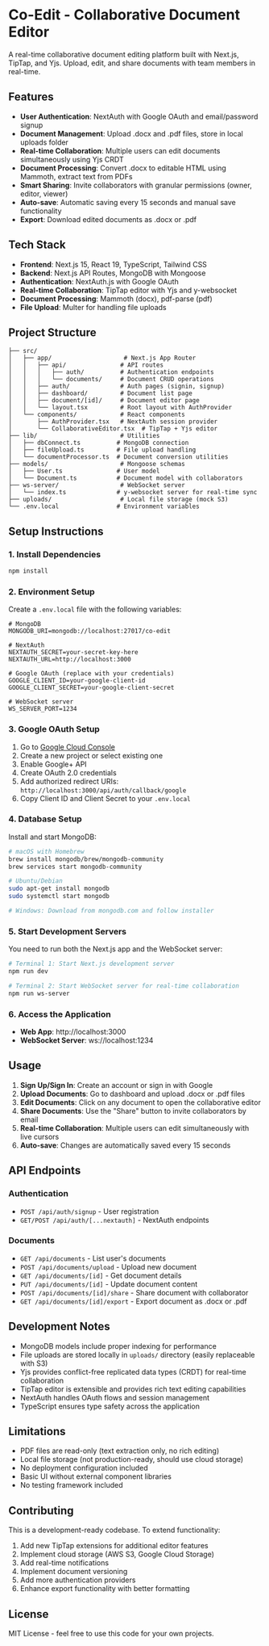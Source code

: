 # Co-Edit - Collaborative Document Editor

A real-time collaborative document editing platform built with Next.js, TipTap, and Yjs. Upload, edit, and share documents with team members in real-time.

## Features

- **User Authentication**: NextAuth with Google OAuth and email/password signup
- **Document Management**: Upload .docx and .pdf files, store in local uploads folder
- **Real-time Collaboration**: Multiple users can edit documents simultaneously using Yjs CRDT
- **Document Processing**: Convert .docx to editable HTML using Mammoth, extract text from PDFs
- **Smart Sharing**: Invite collaborators with granular permissions (owner, editor, viewer)
- **Auto-save**: Automatic saving every 15 seconds and manual save functionality
- **Export**: Download edited documents as .docx or .pdf

## Tech Stack

- **Frontend**: Next.js 15, React 19, TypeScript, Tailwind CSS
- **Backend**: Next.js API Routes, MongoDB with Mongoose
- **Authentication**: NextAuth.js with Google OAuth
- **Real-time Collaboration**: TipTap editor with Yjs and y-websocket
- **Document Processing**: Mammoth (docx), pdf-parse (pdf)
- **File Upload**: Multer for handling file uploads

## Project Structure

```
├── src/
│   ├── app/                    # Next.js App Router
│   │   ├── api/               # API routes
│   │   │   ├── auth/          # Authentication endpoints
│   │   │   └── documents/     # Document CRUD operations
│   │   ├── auth/              # Auth pages (signin, signup)
│   │   ├── dashboard/         # Document list page
│   │   ├── document/[id]/     # Document editor page
│   │   └── layout.tsx         # Root layout with AuthProvider
│   └── components/            # React components
│       ├── AuthProvider.tsx   # NextAuth session provider
│       └── CollaborativeEditor.tsx  # TipTap + Yjs editor
├── lib/                       # Utilities
│   ├── dbConnect.ts          # MongoDB connection
│   ├── fileUpload.ts         # File upload handling
│   └── documentProcessor.ts  # Document conversion utilities
├── models/                    # Mongoose schemas
│   ├── User.ts               # User model
│   └── Document.ts           # Document model with collaborators
├── ws-server/                 # WebSocket server
│   └── index.ts              # y-websocket server for real-time sync
├── uploads/                   # Local file storage (mock S3)
└── .env.local                # Environment variables
```

## Setup Instructions

### 1. Install Dependencies

```bash
npm install
```

### 2. Environment Setup

Create a `.env.local` file with the following variables:

```env
# MongoDB
MONGODB_URI=mongodb://localhost:27017/co-edit

# NextAuth
NEXTAUTH_SECRET=your-secret-key-here
NEXTAUTH_URL=http://localhost:3000

# Google OAuth (replace with your credentials)
GOOGLE_CLIENT_ID=your-google-client-id
GOOGLE_CLIENT_SECRET=your-google-client-secret

# WebSocket server
WS_SERVER_PORT=1234
```

### 3. Google OAuth Setup

1. Go to [Google Cloud Console](https://console.cloud.google.com/)
2. Create a new project or select existing one
3. Enable Google+ API
4. Create OAuth 2.0 credentials
5. Add authorized redirect URIs: `http://localhost:3000/api/auth/callback/google`
6. Copy Client ID and Client Secret to your `.env.local`

### 4. Database Setup

Install and start MongoDB:

```bash
# macOS with Homebrew
brew install mongodb/brew/mongodb-community
brew services start mongodb-community

# Ubuntu/Debian
sudo apt-get install mongodb
sudo systemctl start mongodb

# Windows: Download from mongodb.com and follow installer
```

### 5. Start Development Servers

You need to run both the Next.js app and the WebSocket server:

```bash
# Terminal 1: Start Next.js development server
npm run dev

# Terminal 2: Start WebSocket server for real-time collaboration
npm run ws-server
```

### 6. Access the Application

- **Web App**: http://localhost:3000
- **WebSocket Server**: ws://localhost:1234

## Usage

1. **Sign Up/Sign In**: Create an account or sign in with Google
2. **Upload Documents**: Go to dashboard and upload .docx or .pdf files
3. **Edit Documents**: Click on any document to open the collaborative editor
4. **Share Documents**: Use the "Share" button to invite collaborators by email
5. **Real-time Collaboration**: Multiple users can edit simultaneously with live cursors
6. **Auto-save**: Changes are automatically saved every 15 seconds

## API Endpoints

### Authentication
- `POST /api/auth/signup` - User registration
- `GET/POST /api/auth/[...nextauth]` - NextAuth endpoints

### Documents
- `GET /api/documents` - List user's documents
- `POST /api/documents/upload` - Upload new document
- `GET /api/documents/[id]` - Get document details
- `PUT /api/documents/[id]` - Update document content
- `POST /api/documents/[id]/share` - Share document with collaborator
- `GET /api/documents/[id]/export` - Export document as .docx or .pdf

## Development Notes

- MongoDB models include proper indexing for performance
- File uploads are stored locally in `uploads/` directory (easily replaceable with S3)
- Yjs provides conflict-free replicated data types (CRDT) for real-time collaboration
- TipTap editor is extensible and provides rich text editing capabilities
- NextAuth handles OAuth flows and session management
- TypeScript ensures type safety across the application

## Limitations

- PDF files are read-only (text extraction only, no rich editing)
- Local file storage (not production-ready, should use cloud storage)
- No deployment configuration included
- Basic UI without external component libraries
- No testing framework included

## Contributing

This is a development-ready codebase. To extend functionality:

1. Add new TipTap extensions for additional editor features
2. Implement cloud storage (AWS S3, Google Cloud Storage)
3. Add real-time notifications
4. Implement document versioning
5. Add more authentication providers
6. Enhance export functionality with better formatting

## License

MIT License - feel free to use this code for your own projects.
